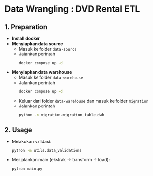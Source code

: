 # Data Wrangling : DVD Rental ETL

## 1. Preparation

- **Install docker**
- **Menyiapkan data source**
  - Masuk ke folder `data-source`
  - Jalankan perintah
    ```bash
    docker compose up -d
    ```
- **Menyiapkan data warehouse**
  - Masuk ke folder `data-warehouse`
  - Jalankan perintah
    ```bash
    docker compose up -d
    ```
  - Keluar dari folder `data-warehouse` dan masuk ke folder `migration`
  - Jalankan perintah
    ```bash
    python -m migration.migration_table_dwh
    ```

## 2. Usage

- Melakukan validasi:
  ```bash
  python -m utils.data_validations
  ```
- Menjalankan main (ekstrak -> transform -> load):
  ```bash
  python main.py
  ```
